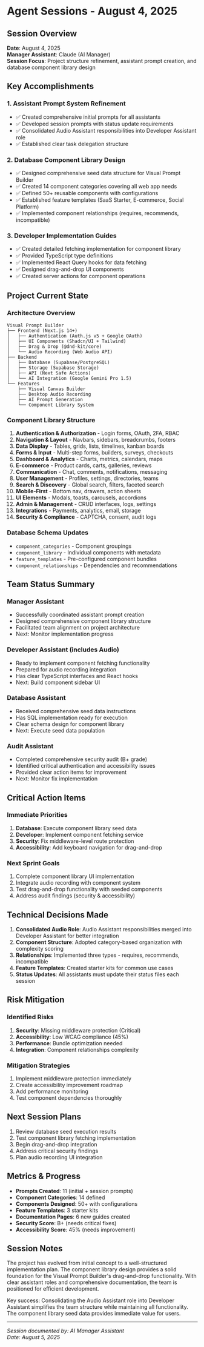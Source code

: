 # Agent Sessions - August 4, 2025

## Session Overview

**Date**: August 4, 2025  
**Manager Assistant**: Claude (AI Manager)  
**Session Focus**: Project structure refinement, assistant prompt creation, and database component library design

## Key Accomplishments

### 1. Assistant Prompt System Refinement

- ✅ Created comprehensive initial prompts for all assistants
- ✅ Developed session prompts with status update requirements
- ✅ Consolidated Audio Assistant responsibilities into Developer Assistant role
- ✅ Established clear task delegation structure

### 2. Database Component Library Design

- ✅ Designed comprehensive seed data structure for Visual Prompt Builder
- ✅ Created 14 component categories covering all web app needs
- ✅ Defined 50+ reusable components with configurations
- ✅ Established feature templates (SaaS Starter, E-commerce, Social Platform)
- ✅ Implemented component relationships (requires, recommends, incompatible)

### 3. Developer Implementation Guides

- ✅ Created detailed fetching implementation for component library
- ✅ Provided TypeScript type definitions
- ✅ Implemented React Query hooks for data fetching
- ✅ Designed drag-and-drop UI components
- ✅ Created server actions for component operations

## Project Current State

### Architecture Overview

```
Visual Prompt Builder
├── Frontend (Next.js 14+)
│   ├── Authentication (Auth.js v5 + Google OAuth)
│   ├── UI Components (Shadcn/UI + Tailwind)
│   ├── Drag & Drop (@dnd-kit/core)
│   └── Audio Recording (Web Audio API)
├── Backend
│   ├── Database (Supabase/PostgreSQL)
│   ├── Storage (Supabase Storage)
│   ├── API (Next Safe Actions)
│   └── AI Integration (Google Gemini Pro 1.5)
└── Features
    ├── Visual Canvas Builder
    ├── Desktop Audio Recording
    ├── AI Prompt Generation
    └── Component Library System
```

### Component Library Structure

1. **Authentication & Authorization** - Login forms, OAuth, 2FA, RBAC
2. **Navigation & Layout** - Navbars, sidebars, breadcrumbs, footers
3. **Data Display** - Tables, grids, lists, timelines, kanban boards
4. **Forms & Input** - Multi-step forms, builders, surveys, checkouts
5. **Dashboard & Analytics** - Charts, metrics, calendars, maps
6. **E-commerce** - Product cards, carts, galleries, reviews
7. **Communication** - Chat, comments, notifications, messaging
8. **User Management** - Profiles, settings, directories, teams
9. **Search & Discovery** - Global search, filters, faceted search
10. **Mobile-First** - Bottom nav, drawers, action sheets
11. **UI Elements** - Modals, toasts, carousels, accordions
12. **Admin & Management** - CRUD interfaces, logs, settings
13. **Integrations** - Payments, analytics, email, storage
14. **Security & Compliance** - CAPTCHA, consent, audit logs

### Database Schema Updates

- `component_categories` - Component groupings
- `component_library` - Individual components with metadata
- `feature_templates` - Pre-configured component bundles
- `component_relationships` - Dependencies and recommendations

## Team Status Summary

### Manager Assistant

- Successfully coordinated assistant prompt creation
- Designed comprehensive component library structure
- Facilitated team alignment on project architecture
- Next: Monitor implementation progress

### Developer Assistant (includes Audio)

- Ready to implement component fetching functionality
- Prepared for audio recording integration
- Has clear TypeScript interfaces and React hooks
- Next: Build component sidebar UI

### Database Assistant

- Received comprehensive seed data instructions
- Has SQL implementation ready for execution
- Clear schema design for component library
- Next: Execute seed data population

### Audit Assistant

- Completed comprehensive security audit (B+ grade)
- Identified critical authentication and accessibility issues
- Provided clear action items for improvement
- Next: Monitor fix implementation

## Critical Action Items

### Immediate Priorities

1. **Database**: Execute component library seed data
2. **Developer**: Implement component fetching service
3. **Security**: Fix middleware-level route protection
4. **Accessibility**: Add keyboard navigation for drag-and-drop

### Next Sprint Goals

1. Complete component library UI implementation
2. Integrate audio recording with component system
3. Test drag-and-drop functionality with seeded components
4. Address audit findings (security & accessibility)

## Technical Decisions Made

1. **Consolidated Audio Role**: Audio Assistant responsibilities merged into Developer Assistant for better integration
2. **Component Structure**: Adopted category-based organization with complexity scoring
3. **Relationships**: Implemented three types - requires, recommends, incompatible
4. **Feature Templates**: Created starter kits for common use cases
5. **Status Updates**: All assistants must update their status files each session

## Risk Mitigation

### Identified Risks

1. **Security**: Missing middleware protection (Critical)
2. **Accessibility**: Low WCAG compliance (45%)
3. **Performance**: Bundle optimization needed
4. **Integration**: Component relationships complexity

### Mitigation Strategies

1. Implement middleware protection immediately
2. Create accessibility improvement roadmap
3. Add performance monitoring
4. Test component dependencies thoroughly

## Next Session Plans

1. Review database seed execution results
2. Test component library fetching implementation
3. Begin drag-and-drop integration
4. Address critical security findings
5. Plan audio recording UI integration

## Metrics & Progress

- **Prompts Created**: 11 (initial + session prompts)
- **Component Categories**: 14 defined
- **Components Designed**: 50+ with configurations
- **Feature Templates**: 3 starter kits
- **Documentation Pages**: 6 new guides created
- **Security Score**: B+ (needs critical fixes)
- **Accessibility Score**: 45% (needs improvement)

## Session Notes

The project has evolved from initial concept to a well-structured implementation plan. The component library design provides a solid foundation for the Visual Prompt Builder's drag-and-drop functionality. With clear assistant roles and comprehensive documentation, the team is positioned for efficient development.

Key success: Consolidating the Audio Assistant role into Developer Assistant simplifies the team structure while maintaining all functionality. The component library seed data provides immediate value for users.

---

_Session documented by: AI Manager Assistant_  
_Date: August 5, 2025_
